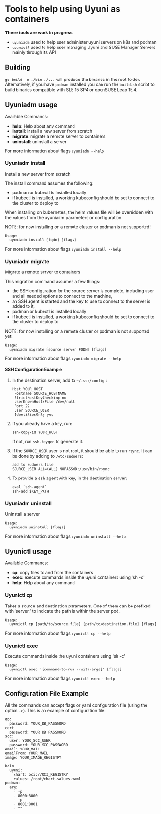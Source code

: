 # Tools to help using Uyuni as containers

**These tools are work in progress**

* `uyuniadm` used to help user administer uyuni servers on k8s and podman
* `uyunictl` used to help user managing Uyuni and SUSE Manager Servers mainly through its API

## Building

`go build -o ./bin ./...` will produce the binaries in the root folder.
Alternatively, if you have `podman` installed you can run the `build.sh` script to build binaries compatible with SLE 15 SP4 or openSUSE Leap 15.4.


## Uyuniadm usage

Available Commands:
  * **help**: Help about any command
  * **install**: install a new server from scratch
  * **migrate**: migrate a remote server to containers
  * **uninstall**: uninstall a server

For more information about flags `uyuniadm --help`

### Uyuniadm install

Install a new server from scratch

The install command assumes the following:
  * podman or kubectl is installed locally
  * if kubectl is installed, a working kubeconfig should be set to connect to the cluster to deploy to

When installing on kubernetes, the helm values file will be overridden with the values from the uyuniadm parameters or configuration.

NOTE: for now installing on a remote cluster or podman is not supported!

```
Usage:
  uyuniadm install [fqdn] [flags]
```

For more information about flags `uyuniadm install --help`

### Uyuniadm migrate

Migrate a remote server to containers

This migration command assumes a few things:
  * the SSH configuration for the source server is complete, including user and
    all needed options to connect to the machine,
  * an SSH agent is started and the key to use to connect to the server is added to it,
  * podman or kubectl is installed locally
  * if kubectl is installed, a working kubeconfig should be set to connect to the cluster to deploy to

NOTE: for now installing on a remote cluster or podman is not supported yet!

```
Usage:
  uyuniadm migrate [source server FQDN] [flags]
```
For more information about flags `uyuniadm migrate --help`

#### SSH Configuration Example
1. In the destination server, add to `~/.ssh/config` :
   ```
   Host YOUR_HOST
    Hostname SOURCE_HOSTNAME
    StrictHostKeyChecking no
    UserKnownHostsFile /dev/null
    Port 22
    User SOURCE_USER
    IdentitiesOnly yes
    ```
2. If you already have a key, run:

    ```
    ssh-copy-id YOUR_HOST
    ```
    If not, run `ssh-keygen` to generate it.
3. If the `SOURCE_USER` user is not root, it should be able to run `rsync`. It can be done by adding to `/etc/sudoers`:
    ```
    add to sudoers file
    SOURCE_USER ALL=(ALL) NOPASSWD:/usr/bin/rsync
    ```
4. To provide a ssh agent with key, in the destination server:
    ```
    eval `ssh-agent`
    ssh-add $KEY_PATH
    ```
### Uyuniadm uninstall

Uninstall a server
```
Usage:
  uyuniadm uninstall [flags]
```

For more information about flags `uyuniadm uninstall --help`


## Uyunictl usage
Available Commands:
  * **cp**: copy files to and from the containers
  * **exec**: execute commands inside the uyuni containers using 'sh -c'
  * **help**: Help about any command

### Uyunictl cp

Takes a source and destination parameters. One of them can be prefixed with 'server:' to indicate the path is within the server pod.

```
Usage:
  uyunictl cp [path/to/source.file] [path/to/destination.file] [flags]
```
For more information about flags `uyunictl cp --help`

### Uyunictl exec

Execute commands inside the uyuni containers using 'sh -c'

```
Usage:
  uyunictl exec '[command-to-run --with-args]' [flags]
```
For more information about flags `uyunictl exec --help`

## Configuration File Example
All the commands can accept flags or yaml configuration file (using the option `-c`). This is an example of configuration file:
```
db:
  password: YOUR_DB_PASSWORD
cert:
  password: YOUR_DB_PASSWORD
scc:
  user: YOUR_SCC_USER
  password: YOUR_SCC_PASSWORD
email: YOUR_MAIL
emailFrom: YOUR_MAIL
image: YOUR_IMAGE_REGISTRY

helm:
  uyuni:
    chart: oci://OCI_REGISTRY
    values: /root/chart-values.yaml
podman:
  arg:
    - -p
    - 8000:8000
    - -p
    - 8001:8001
    - ""
```



